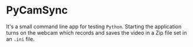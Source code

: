 <p align="left">
    <h1 align="left">
        PyCamSync
    </h1>
</p>

It's a small command line app for testing `Python`. Starting the application turns on the webcam which records and saves the video in a Zip file set in an `.ini` file.